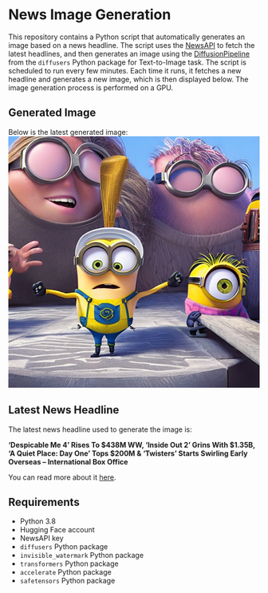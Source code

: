 # News Image Generation
This repository contains a Python script that automatically generates an image based on a news headline. The script uses the [NewsAPI](https://newsapi.org/) to fetch the latest headlines, and then generates an image using the [DiffusionPipeline](https://github.com/huggingface/diffusers) from the `diffusers` Python package for Text-to-Image task.
The script is scheduled to run every few minutes. Each time it runs, it fetches a new headline and generates a new image, which is then displayed below. The image generation process is performed on a GPU.

## Generated Image
Below is the latest generated image:
![Generated Image](image.png)

## Latest News Headline
The latest news headline used to generate the image is:

**‘Despicable Me 4’ Rises To $438M WW, ‘Inside Out 2’ Grins With $1.35B, ‘A Quiet Place: Day One’ Tops $200M & ‘Twisters’ Starts Swirling Early Overseas – International Box Office**

You can read more about it [here](http://deadline.com/2024/07/despicable-me-4-inside-out-2-quiet-place-twisters-global-international-box-office-1236009799/).

## Requirements
- Python 3.8
- Hugging Face account
- NewsAPI key
- `diffusers` Python package
- `invisible_watermark` Python package
- `transformers` Python package
- `accelerate` Python package
- `safetensors` Python package
